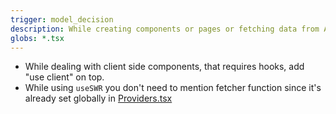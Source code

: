 ```yaml
---
trigger: model_decision
description: While creating components or pages or fetching data from API
globs: *.tsx
---
```


- While dealing with client side components, that requires hooks, add "use client" on top.
- While using `useSWR` you don't need to mention fetcher function since it's already set globally in [Providers.tsx](mdc:src/app/Providers.tsx)